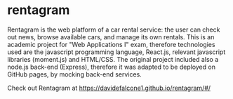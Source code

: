 # rentagram
Rentagram is the web platform of a car rental service: the user can check out news, browse available cars, and manage its own rentals.
This is an academic project for "Web Applications I" exam, therefore technologies used are the javascript programming language, React.js, relevant javascript libraries (moment.js) and HTML/CSS.
The original project included also a node.js back-end (Express), therefore it was adapted to be deployed on GitHub pages, by mocking back-end services.

Check out Rentagram at https://davidefalcone1.github.io/rentagram/#/
